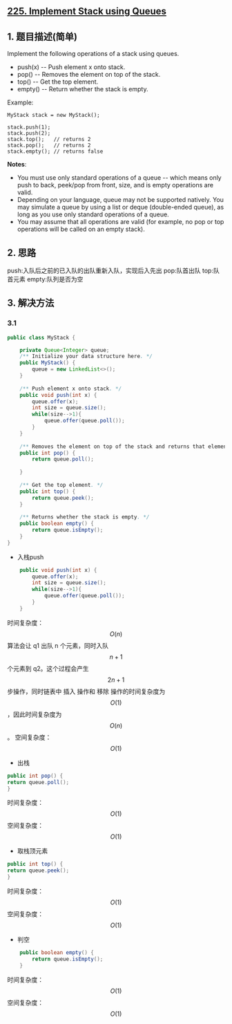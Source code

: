## [225. Implement Stack using Queues](https://leetcode-cn.com/problems/implement-stack-using-queues/)

## 1. 题目描述(简单)

Implement the following operations of a stack using queues.

- push(x) -- Push element x onto stack.
- pop() -- Removes the element on top of the stack.
- top() -- Get the top element.
- empty() -- Return whether the stack is empty.

Example:
```
MyStack stack = new MyStack();

stack.push(1);
stack.push(2);  
stack.top();   // returns 2
stack.pop();   // returns 2
stack.empty(); // returns false
```
**Notes**:

- You must use only standard operations of a queue -- which means only push to back, peek/pop from front, size, and is empty operations are valid.
- Depending on your language, queue may not be supported natively. You may simulate a queue by using a list or deque (double-ended queue), as long as you use only standard operations of a queue.
- You may assume that all operations are valid (for example, no pop or top operations will be called on an empty stack).

## 2. 思路

push:入队后之前的已入队的出队重新入队，实现后入先出
pop:队首出队
top:队首元素
empty:队列是否为空

## 3. 解决方法

### 3.1 

```java 
public class MyStack {

    private Queue<Integer> queue;
    /** Initialize your data structure here. */
    public MyStack() {
        queue = new LinkedList<>();
    }
    
    /** Push element x onto stack. */
    public void push(int x) {
        queue.offer(x);
        int size = queue.size();
        while(size-->1){
        	queue.offer(queue.poll());
        }
    }
    
    /** Removes the element on top of the stack and returns that element. */
    public int pop() {
        return queue.poll();
        
    }
    
    /** Get the top element. */
    public int top() {
        return queue.peek();
    }
    
    /** Returns whether the stack is empty. */
    public boolean empty() {
        return queue.isEmpty();
    }
}
```

- 入栈push
```java
    public void push(int x) {
        queue.offer(x);
        int size = queue.size();
        while(size-->1){
        	queue.offer(queue.poll());
        }
    }
```
时间复杂度：$$O(n)$$算法会让 q1 出队 n 个元素，同时入队 $$n + 1$$ 个元素到 q2。这个过程会产生 $$2n + 1$$ 步操作，同时链表中 插入 操作和 移除 操作的时间复杂度为$$O(1)$$，因此时间复杂度为 $$O(n)$$。
空间复杂度：$$O(1)$$

- 出栈
```java
public int pop() {
return queue.poll();
}
```
时间复杂度：$$O(1)$$
空间复杂度：$$O(1)$$

- 取栈顶元素
```java
public int top() {
return queue.peek();
}
```
时间复杂度：$$O(1)$$
空间复杂度：$$O(1)$$

- 判空
```java
    public boolean empty() {
        return queue.isEmpty();
    }
```
时间复杂度：$$O(1)$$
空间复杂度：$$O(1)$$












